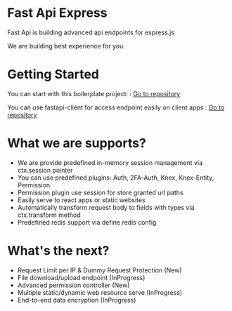 # Fast Api Express

Fast Api is building advanced api endpoints for express.js

We are building best experience for you.


# Getting Started

You can start with this boilerplate project:
: [Go to repository](https://github.com/kocyigitkim/fastapi-boilerplate)

You can use fastapi-client for access endpoint easily on client apps
: [Go to repository](https://github.com/kocyigitkim/fastapi-client)

 # What we are supports?
 - We are provide predefined in-memory session management via ctx.session pointer
 - You can use predefined plugins: Auth, 2FA-Auth, Knex, Knex-Entity, Permission
 - Permission plugin use session for store granted url paths
 - Easily serve to react apps or static websites
 - Automatically transform request body to fields with types via ctx.transform method
 - Predefined redis support via define redis config

# What's the next?
- Request Limit per IP & Dummy Request Protection (New)
- File download/upload endpoint (InProgress)
- Advanced permission controller (New)
- Multiple static/dynamic web resource serve (InProgress)
- End-to-end data encryption (InProgress)
